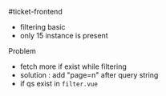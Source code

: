 #ticket-frontend
- filtering basic
- only 15 instance is present

Problem
- fetch more if exist while filtering
- solution : add "page=n" after query string 
- if qs exist in `filter.vue`